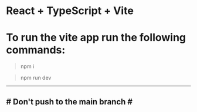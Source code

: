 # React + TypeScript + Vite

# To run the vite app run the following commands:

> npm i

> npm run dev

<hr>

<h2># Don't push to the main branch #

<br>

</h2>
